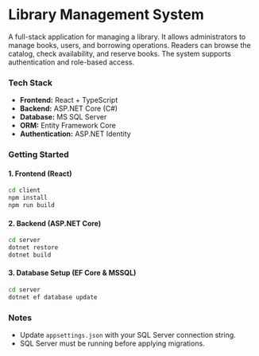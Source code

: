 # Library Management System

A full-stack application for managing a library. It allows administrators to manage books, users, and borrowing operations. Readers can browse the catalog, check availability, and reserve books. The system supports authentication and role-based access.

### Tech Stack

* **Frontend:** React + TypeScript
* **Backend:** ASP.NET Core (C#)
* **Database:** MS SQL Server
* **ORM:** Entity Framework Core
* **Authentication:** ASP.NET Identity

### Getting Started

#### 1. Frontend (React)

```bash
cd client
npm install
npm run build
```

#### 2. Backend (ASP.NET Core)

```bash
cd server
dotnet restore
dotnet build
```

#### 3. Database Setup (EF Core & MSSQL)

```bash
cd server
dotnet ef database update
```

### Notes

* Update `appsettings.json` with your SQL Server connection string.
* SQL Server must be running before applying migrations.
